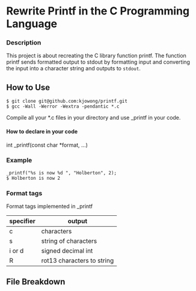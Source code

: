 # Rewrite Printf in the C Programming Language

### Description
This project is about recreating the C library function printf. The function printf sends formatted output to stdout by formatting input and converting the input into a character string and outputs to `stdout`.

## How to Use
```
$ git clone git@github.com:kjowong/printf.git
$ gcc -Wall -Werror -Wextra -pendantic *.c
```
Compile all your *.c files in your directory and use _printf in your code.

#### How to declare in your code
int _printf(const char *format, ...)

### Example
```
_printf("%s is now %d ", "Holberton", 2);
$ Holberton is now 2 
```
### Format tags
Format tags implemented in _printf

| **specifier** | **output**                            |
|---------------|---------------------------------------|
| c             | characters                            |
| s             | string of characters                  |
| i or d        | signed decimal int                    |
| R             | rot13 characters to string            |

## File Breakdown 
### 
